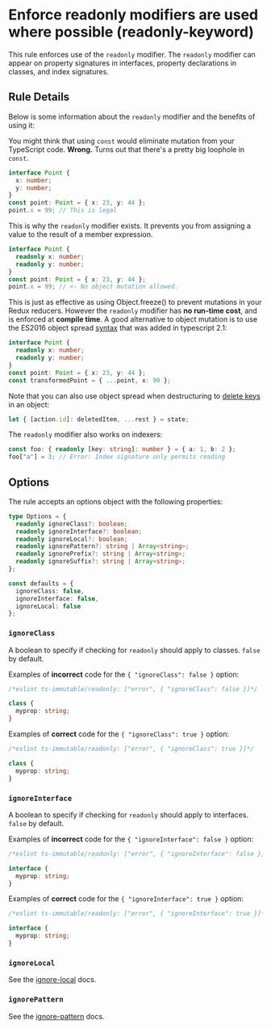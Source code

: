 # Enforce readonly modifiers are used where possible (readonly-keyword)

This rule enforces use of the `readonly` modifier. The `readonly` modifier can appear on property signatures in interfaces, property declarations in classes, and index signatures.

## Rule Details

Below is some information about the `readonly` modifier and the benefits of using it:

You might think that using `const` would eliminate mutation from your TypeScript code. **Wrong.** Turns out that there's a pretty big loophole in `const`.

```typescript
interface Point {
  x: number;
  y: number;
}
const point: Point = { x: 23, y: 44 };
point.x = 99; // This is legal
```

This is why the `readonly` modifier exists. It prevents you from assigning a value to the result of a member expression.

```typescript
interface Point {
  readonly x: number;
  readonly y: number;
}
const point: Point = { x: 23, y: 44 };
point.x = 99; // <- No object mutation allowed.
```

This is just as effective as using Object.freeze() to prevent mutations in your Redux reducers. However the `readonly` modifier has **no run-time cost**, and is enforced at **compile time**. A good alternative to object mutation is to use the ES2016 object spread [syntax](https://github.com/Microsoft/TypeScript/wiki/What's-new-in-TypeScript#object-spread-and-rest) that was added in typescript 2.1:

```typescript
interface Point {
  readonly x: number;
  readonly y: number;
}
const point: Point = { x: 23, y: 44 };
const transformedPoint = { ...point, x: 99 };
```

Note that you can also use object spread when destructuring to [delete keys](http://stackoverflow.com/questions/35342355/remove-data-from-nested-objects-without-mutating/35676025#35676025) in an object:

```typescript
let { [action.id]: deletedItem, ...rest } = state;
```

The `readonly` modifier also works on indexers:

```typescript
const foo: { readonly [key: string]: number } = { a: 1, b: 2 };
foo["a"] = 3; // Error: Index signature only permits reading
```

## Options

The rule accepts an options object with the following properties:

```typescript
type Options = {
  readonly ignoreClass?: boolean;
  readonly ignoreInterface?: boolean;
  readonly ignoreLocal?: boolean;
  readonly ignorePattern?: string | Array<string>;
  readonly ignorePrefix?: string | Array<string>;
  readonly ignoreSuffix?: string | Array<string>;
};

const defaults = {
  ignoreClass: false,
  ignoreInterface: false,
  ignoreLocal: false
};
```

### `ignoreClass`

A boolean to specify if checking for `readonly` should apply to classes. `false` by default.

Examples of **incorrect** code for the `{ "ignoreClass": false }` option:

```ts
/*eslint ts-immutable/readonly: ["error", { "ignoreClass": false }]*/

class {
  myprop: string;
}
```

Examples of **correct** code for the `{ "ignoreClass": true }` option:

```ts
/*eslint ts-immutable/readonly: ["error", { "ignoreClass": true }]*/

class {
  myprop: string;
}
```

### `ignoreInterface`

A boolean to specify if checking for `readonly` should apply to interfaces. `false` by default.

Examples of **incorrect** code for the `{ "ignoreInterface": false }` option:

```ts
/*eslint ts-immutable/readonly: ["error", { "ignoreInterface": false }]*/

interface {
  myprop: string;
}
```

Examples of **correct** code for the `{ "ignoreInterface": true }` option:

```ts
/*eslint ts-immutable/readonly: ["error", { "ignoreInterface": true }]*/

interface {
  myprop: string;
}
```

### `ignoreLocal`

See the [ignore-local](./options-ignore-local.md) docs.

### `ignorePattern`

See the [ignore-pattern](./options-ignore-pattern.md) docs.
